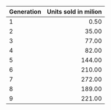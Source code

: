 | Generation | Units sold in milion |
|------------|---------------------:|
| 1| 0.50|
| 2| 35.00|
| 3| 77.00|
| 4| 82.00|
| 5| 144.00|
| 6| 210.00|
| 7| 272.00|
| 8| 189.00|
| 9| 221.00|
